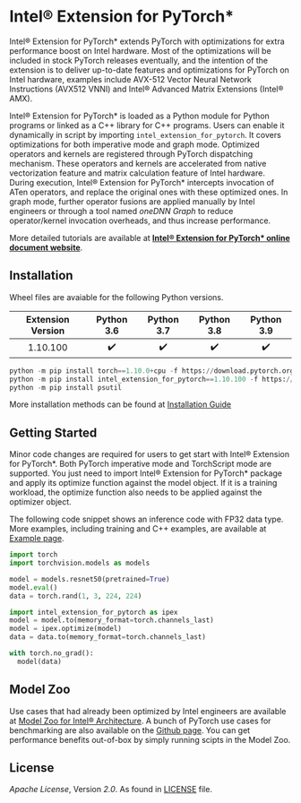 # Intel® Extension for PyTorch\*

Intel® Extension for PyTorch\* extends PyTorch with optimizations for extra performance boost on Intel hardware. Most of the optimizations will be included in stock PyTorch releases eventually, and the intention of the extension is to deliver up-to-date features and optimizations for PyTorch on Intel hardware, examples include AVX-512 Vector Neural Network Instructions (AVX512 VNNI) and Intel® Advanced Matrix Extensions (Intel® AMX).

Intel® Extension for PyTorch\* is loaded as a Python module for Python programs or linked as a C++ library for C++ programs. Users can enable it dynamically in script by importing `intel_extension_for_pytorch`. It covers optimizations for both imperative mode and graph mode. Optimized operators and kernels are registered through PyTorch dispatching mechanism. These operators and kernels are accelerated from native vectorization feature and matrix calculation feature of Intel hardware. During execution, Intel® Extension for PyTorch\* intercepts invocation of ATen operators, and replace the original ones with these optimized ones. In graph mode, further operator fusions are applied manually by Intel engineers or through a tool named *oneDNN Graph* to reduce operator/kernel invocation overheads, and thus increase performance.

More detailed tutorials are available at [**Intel® Extension for PyTorch\* online document website**](https://intel.github.io/intel-extension-for-pytorch/).

## Installation

Wheel files are avaiable for the following Python versions.

| Extension Version | Python 3.6 | Python 3.7 | Python 3.8 | Python 3.9 |
| :--: | :--: | :--: | :--: | :--: |
| 1.10.100 | ✔️ | ✔️ | ✔️ | ✔️ |

```python
python -m pip install torch==1.10.0+cpu -f https://download.pytorch.org/whl/cpu/torch_stable.html
python -m pip install intel_extension_for_pytorch==1.10.100 -f https://software.intel.com/ipex-whl-stable
python -m pip install psutil
```

More installation methods can be found at [Installation Guide](https://intel.github.io/intel-extension-for-pytorch/tutorials/installation.html)

## Getting Started

Minor code changes are required for users to get start with Intel® Extension for PyTorch\*. Both PyTorch imperative mode and TorchScript mode are supported. You just need to import Intel® Extension for PyTorch\* package and apply its optimize function against the model object. If it is a training workload, the optimize function also needs to be applied against the optimizer object.

The following code snippet shows an inference code with FP32 data type. More examples, including training and C++ examples, are available at [Example page](https://intel.github.io/intel-extension-for-pytorch/tutorials/examples.html).

```python
import torch
import torchvision.models as models

model = models.resnet50(pretrained=True)
model.eval()
data = torch.rand(1, 3, 224, 224)

import intel_extension_for_pytorch as ipex
model = model.to(memory_format=torch.channels_last)
model = ipex.optimize(model)
data = data.to(memory_format=torch.channels_last)

with torch.no_grad():
  model(data)
```

## Model Zoo

Use cases that had already been optimized by Intel engineers are available at [Model Zoo for Intel® Architecture](https://github.com/IntelAI/models/tree/pytorch-r1.10-models). A bunch of PyTorch use cases for benchmarking are also available on the [Github page](https://github.com/IntelAI/models/tree/pytorch-r1.10-models/benchmarks#pytorch-use-cases). You can get performance benefits out-of-box by simply running scipts in the Model Zoo.

## License

_Apache License_, Version _2.0_. As found in [LICENSE](https://github.com/intel/intel-extension-for-pytorch/blob/master/LICENSE.txt) file.

